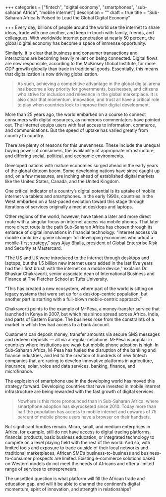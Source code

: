 +++
categories = ["fintech", "digital economy", "smartphones", "sub-saharan Africa", "mobile internet"]
description = ""
draft = true
title = "Sub-Saharan Africa Is Poised to Lead the Global Digital Economy"

+++
Every day, billions of people around the world use the internet to share ideas, trade with one another, and keep in touch with family, friends, and colleagues. With worldwide internet penetration at nearly 50 percent, the global digital economy has become a space of immense opportunity.

Similarly, it is clear that business and consumer transactions and interactions are becoming heavily reliant on being connected. Digital flows are now responsible, according to the McKinsey Global Institute, for more GDP growth globally than trade in traditional goods. Essentially, this means that digitalization is now driving globalization.

> As such, achieving a competitive advantage in the global digital arena has become a key priority for governments, businesses, and citizens who strive for inclusion and relevance in the global marketplace. It is also clear that momentum, innovation, and trust all have a critical role to play when countries look to improve their digital development.

More than 25 years ago, the world embarked on a course to connect consumers with digital resources, as numerous commentators have pointed out. The internet equips users with fast access to information, commerce, and communications. But the speed of uptake has varied greatly from country to country.

There are plenty of reasons for this unevenness. These include the unequal buying power of consumers, the availability of appropriate infrastructure, and differing social, political, and economic environments.

Developed nations with mature economies surged ahead in the early years of the global dotcom boom. Some developing nations have since caught up and, on a few measures, are inching ahead of established digital markets like the United States, Canada, and the United Kingdom.

One critical indicator of a country’s digital potential is its uptake of mobile internet via tablets and smartphones. In the early 1990s, countries in the West embarked on a fast-paced evolution toward this stage through iterations of services originally aimed at desktops and laptops.

Other regions of the world, however, have taken a later and more direct route with a singular focus on internet access via mobile phones. That later more direct route is the path Sub-Saharan Africa has chosen through its embrace of digital innovations in financial technology. “Internet access via mobile could be a game changer for developing economies who adopt a mobile-first strategy,” says Ajay Bhalla, president of Global Enterprise Risk and Security at Mastercard.

“The US and UK were introduced to the internet through desktops and laptops, but the 1.5 billion new internet users added in the last five years had their first brush with the internet on a mobile device,” explains Dr. Bhaskar Chakravorti, senior associate dean of International Business and Finance at The Fletcher School at Tufts University.

“This has created a new ecosystem, where part of the world is sitting on legacy systems that were set up for a desktop-centric population, but another part is starting with a full-blown mobile-centric approach.”

Chakravorti points to the example of M-Pesa, a money-transfer service that launched in Kenya in 2007, but which has since spread across Africa, India, and parts of Eastern Europe. The business rose from the constraints of a market in which few had access to a bank account.

Customers can deposit money, transfer amounts via secure SMS messages and redeem deposits — all via a regular cellphone. M-Pesa is popular in countries where institutions are weak but mobile phone adoption is high. In Sub-Saharan Africa, M-Pesa has fueled the disruption of the banking and finance industries, and led to the creation of hundreds of new fintech companies that are racing to develop innovative platforms in agriculture, insurance, solar, voice and data services, banking, finance, and microfinance.

The explosion of smartphone use in the developing world has moved this strategy forward. Developing countries that have invested in mobile internet infrastructure are being rewarded with the fast growth of digital services.

> Nowhere is this more pronounced than in Sub-Saharan Africa, where smartphone adoption has skyrocketed since 2010. Today more than half the population has access to mobile internet and upwards of 75 percent of mobile phone users have a browser on their handsets.

But significant hurdles remain. Micro, small, and medium enterprises in Africa, for example, still do not have access to digital trading platforms, financial products, basic business education, or integrated technology to compete on a level playing field with the rest of the world. And so, with limited tools and exposure to trade outside of their local networks and traditional marketplaces, African SME’s business-to-business and business-to-consumer prospects are limited. Existing e-commerce solutions based on Western models do not meet the needs of Africans and offer a limited range of services to entrepreneurs.

The unsettled question is what platform will fill the African trade and education gap, and will it be able to channel the continent’s digital momentum, spirit of innovation, and strength in relationships?